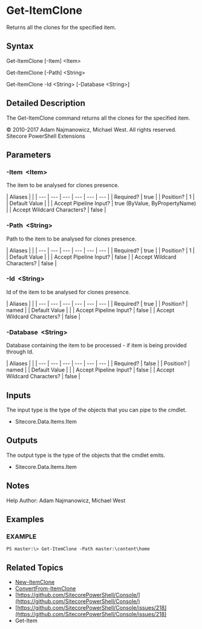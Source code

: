 # Get-ItemClone

Returns all the clones for the specified item.

## Syntax

Get-ItemClone \[-Item\] &lt;Item&gt;

Get-ItemClone \[-Path\] &lt;String&gt;

Get-ItemClone -Id &lt;String&gt; \[-Database &lt;String&gt;\]

## Detailed Description

The Get-ItemClone command returns all the clones for the specified item.

© 2010-2017 Adam Najmanowicz, Michael West. All rights reserved. Sitecore PowerShell Extensions

## Parameters

### -Item  &lt;Item&gt;

The item to be analysed for clones presence.

| Aliases |  |
| --- | --- | --- | --- | --- | --- |
| Required? | true |
| Position? | 1 |
| Default Value |  |
| Accept Pipeline Input? | true \(ByValue, ByPropertyName\) |
| Accept Wildcard Characters? | false |

### -Path  &lt;String&gt;

Path to the item to be analysed for clones presence.

| Aliases |  |
| --- | --- | --- | --- | --- | --- |
| Required? | true |
| Position? | 1 |
| Default Value |  |
| Accept Pipeline Input? | false |
| Accept Wildcard Characters? | false |

### -Id  &lt;String&gt;

Id of the item to be analysed for clones presence.

| Aliases |  |
| --- | --- | --- | --- | --- | --- |
| Required? | true |
| Position? | named |
| Default Value |  |
| Accept Pipeline Input? | false |
| Accept Wildcard Characters? | false |

### -Database  &lt;String&gt;

Database containing the item to be processed - if item is being provided through Id.

| Aliases |  |
| --- | --- | --- | --- | --- | --- |
| Required? | false |
| Position? | named |
| Default Value |  |
| Accept Pipeline Input? | false |
| Accept Wildcard Characters? | false |

## Inputs

The input type is the type of the objects that you can pipe to the cmdlet.

* Sitecore.Data.Items.Item 

## Outputs

The output type is the type of the objects that the cmdlet emits.

* Sitecore.Data.Items.Item 

## Notes

Help Author: Adam Najmanowicz, Michael West

## Examples

### EXAMPLE

```text
PS master:\> Get-ItemClone -Path master:\content\home
```

## Related Topics

* [New-ItemClone](new-itemclone.md)
* [ConvertFrom-ItemClone](convertfrom-itemclone.md)
* [https://github.com/SitecorePowerShell/Console/](https://github.com/SitecorePowerShell/Console/) 
* [https://github.com/SitecorePowerShell/Console/issues/218](https://github.com/SitecorePowerShell/Console/issues/218) 
* Get-Item

